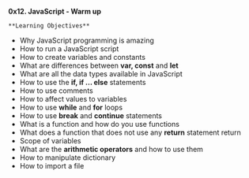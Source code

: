 **0x12. JavaScript - Warm up**


	**Learning Objectives**

* Why JavaScript programming is amazing
* How to run a JavaScript script
* How to create variables and constants
* What are differences between **var, const** and **let**
* What are all the data types available in JavaScript
* How to use the **if, if ... else** statements
* How to use comments
* How to affect values to variables
* How to use **while** and **for** loops
* How to use **break** and **continue** statements
* What is a function and how do you use functions
* What does a function that does not use any **return** statement return
* Scope of variables
* What are the **arithmetic operators** and how to use them
* How to manipulate dictionary
* How to import a file
